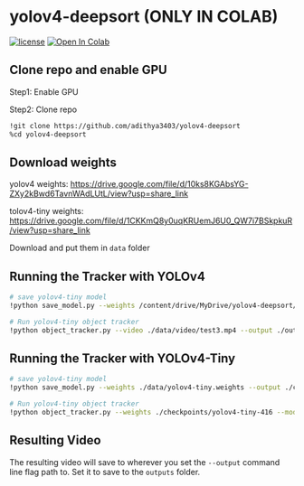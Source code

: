 # yolov4-deepsort (ONLY IN COLAB)

[![license](https://img.shields.io/github/license/mashape/apistatus.svg)](LICENSE)
[![Open In Colab](https://colab.research.google.com/assets/colab-badge.svg)](https://colab.research.google.com/drive/1b817NCQR8pZ3lQqkSdahz9GGywwN2rk5?usp=sharing)


## Clone repo and enable GPU

Step1: Enable GPU

Step2: Clone repo

```bash
!git clone https://github.com/adithya3403/yolov4-deepsort
%cd yolov4-deepsort
```

## Download weights

yolov4 weights: https://drive.google.com/file/d/10ks8KGAbsYG-ZXy2kBwd6TavnWAdLUtL/view?usp=share_link

tolov4-tiny weights: https://drive.google.com/file/d/1CKKmQ8y0uqKRUemJ6U0_QW7i7BSkpkuR/view?usp=share_link

Download and put them in ```data``` folder


## Running the Tracker with YOLOv4

```bash
# save yolov4-tiny model
!python save_model.py --weights /content/drive/MyDrive/yolov4-deepsort/yolov4.weights --model yolov4

# Run yolov4-tiny object tracker
!python object_tracker.py --video ./data/video/test3.mp4 --output ./outputs/demo33.mp4 --model yolov4 --dont_show
```

## Running the Tracker with YOLOv4-Tiny


```bash
# save yolov4-tiny model
!python save_model.py --weights ./data/yolov4-tiny.weights --output ./checkpoints/yolov4-tiny-416 --model yolov4 --tiny

# Run yolov4-tiny object tracker
!python object_tracker.py --weights ./checkpoints/yolov4-tiny-416 --model yolov4 --video ./data/video/test4.mp4 --output ./outputs/tiny4.mp4 --tiny --dont_show
```

## Resulting Video
The resulting video will save to wherever you set the ```--output``` command line flag path to.
Set it to save to the ```outputs``` folder. 
